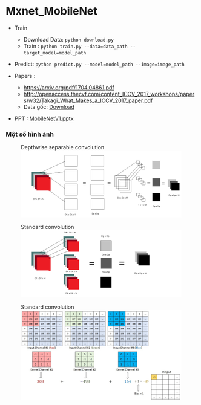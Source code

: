 # Mxnet_MobileNet

- Train
  - Download Data: `python download.py`
  - Train : `python train.py --data=data_path --target_model=model_path`
  
- Predict: `python predict.py --model=model_path --image=image_path`

- Papers :
  - https://arxiv.org/pdf/1704.04861.pdf
  - http://openaccess.thecvf.com/content_ICCV_2017_workshops/papers/w32/Takagi_What_Makes_a_ICCV_2017_paper.pdf
  - Data gốc: [Download](https://drive.google.com/open?id=1FYE3MRkzk-z6f6LFyQEflfER1F2Wx0Yd)
- PPT : [MobileNetV1.pptx](https://docs.google.com/presentation/d/1VaVRG6pf-0z131AUx_tmAIRTNO7OFbcHwK13wrsXrpc/edit?usp=sharing)

### Một số hình ảnh
<figure>
  <figcaption>Depthwise separable convolution</figcaption>
  <img src="https://github.com/maituduy/Mxnet_MobileNet/blob/master/images/Depth%20wise.png?raw=true" alt=".."/>
</figure>
<figure>
  <figcaption>Standard convolution</figcaption>
  <img src="https://github.com/maituduy/Mxnet_MobileNet/blob/master/images/Standar%20Conv.png?raw=true" alt=".."/>
</figure>
<figure>
  <figcaption>Standard convolution</figcaption>
  <img src="https://github.com/maituduy/Mxnet_MobileNet/blob/master/images/uDgke.gif?raw=true" alt=".."/>
</figure>

